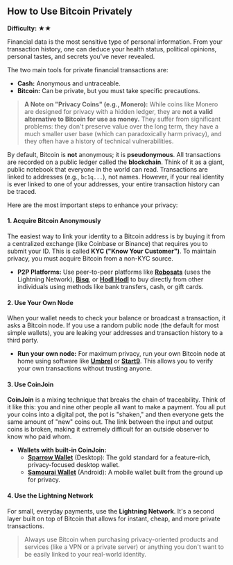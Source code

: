## How to Use Bitcoin Privately

**Difficulty:** ★★

Financial data is the most sensitive type of personal information. From your transaction history, one can deduce your health status, political opinions, personal tastes, and secrets you've never revealed.

The two main tools for private financial transactions are:

-   **Cash:** Anonymous and untraceable.
-   **Bitcoin:** Can be private, but you must take specific precautions.

> **A Note on "Privacy Coins" (e.g., Monero):**
> While coins like Monero are designed for privacy with a hidden ledger, they are **not a valid alternative to Bitcoin for use as money.** They suffer from significant problems: they don't preserve value over the long term, they have a much smaller user base (which can paradoxically harm privacy), and they often have a history of technical vulnerabilities.

By default, Bitcoin is **not** anonymous; it is **pseudonymous**. All transactions are recorded on a public ledger called the **blockchain**. Think of it as a giant, public notebook that everyone in the world can read. Transactions are linked to addresses (e.g., `bc1q...`), not names. However, if your real identity is ever linked to one of your addresses, your entire transaction history can be traced.

Here are the most important steps to enhance your privacy:

#### 1. Acquire Bitcoin Anonymously

The easiest way to link your identity to a Bitcoin address is by buying it from a centralized exchange (like Coinbase or Binance) that requires you to submit your ID. This is called **KYC ("Know Your Customer")**. To maintain privacy, you must acquire Bitcoin from a non-KYC source.

-   **P2P Platforms:** Use peer-to-peer platforms like [**Robosats**](http://robosats.com/) (uses the Lightning Network), [**Bisq**](https://bisq.network/), or [**Hodl Hodl**](https://hodlhodl.com/) to buy directly from other individuals using methods like bank transfers, cash, or gift cards.

#### 2. Use Your Own Node

When your wallet needs to check your balance or broadcast a transaction, it asks a Bitcoin node. If you use a random public node (the default for most simple wallets), you are leaking your addresses and transaction history to a third party.

-   **Run your own node:** For maximum privacy, run your own Bitcoin node at home using software like [**Umbrel**](https://umbrel.com/) or [**Start9**](https://start9.com/). This allows you to verify your own transactions without trusting anyone.

#### 3. Use CoinJoin

**CoinJoin** is a mixing technique that breaks the chain of traceability. Think of it like this: you and nine other people all want to make a payment. You all put your coins into a digital pot, the pot is "shaken," and then everyone gets the same amount of "new" coins out. The link between the input and output coins is broken, making it extremely difficult for an outside observer to know who paid whom.

-   **Wallets with built-in CoinJoin:**
    -   [**Sparrow Wallet**](https://sparrowwallet.com/) (Desktop): The gold standard for a feature-rich, privacy-focused desktop wallet.
    -   [**Samourai Wallet**](https://samouraiwallet.com/) (Android): A mobile wallet built from the ground up for privacy.

#### 4. Use the Lightning Network

For small, everyday payments, use the **Lightning Network**. It's a second layer built on top of Bitcoin that allows for instant, cheap, and more private transactions.

> Always use Bitcoin when purchasing privacy-oriented products and services (like a VPN or a private server) or anything you don't want to be easily linked to your real-world identity.
